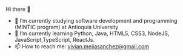 Hi there 👋

- 🔭 I’m currently studying software development and programming (MINTIC program) at Antioquia University
- 🌱 I’m currently learning Python, Java, HTML5, CSS3, NodeJS, JavaScript,TypeScript, ReactJs.
- 📫 How to reach me: vivian.mejiasanchez@gmail.com

